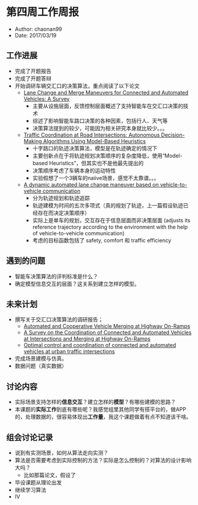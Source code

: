 # 第四周工作周报
* Author: chaonan99
* Date: 2017/03/19

## 工作进展
* 完成了开题报告
* 完成了开题答辩
* 开始调研车辆交汇口的决策算法，重点阅读了以下论文
    - [Lane Change and Merge Maneuvers for Connected and Automated Vehicles: A Survey](http://ieeexplore.ieee.org/document/7515222/)
        + 主要从设施层面，反馈控制层面概述了支持智能车在交汇口决策的技术
        + 综述了影响智能车路口决策的各种因素，包括行人、天气等
        + 决策算法提到的较少，可能因为相关研究本身就比较少。。。
    - [Traffic Coordination at Road Intersections: Autonomous Decision-Making Algorithms Using Model-Based Heuristics](http://ieeexplore.ieee.org/document/7823100/)
        + 十字路口的轨迹决策算法，模型是在轨迹确定的情况下
        + 主要创新点在于将轨迹规划决策顺序的复杂度降低，使用“Model-based Heuristics”，但其实也不是他最先提出的
        + 决策顺序考虑了车辆本身的运动特性
        + 实验假想了一个3辆车的naiive场景，感觉不太靠谱。。。
    - [A dynamic automated lane change maneuver based on vehicle-to-vehicle communication](http://www.sciencedirect.com/science/article/pii/S0968090X15004118)
        + 分为轨迹规划和轨迹追踪
        + 轨迹建模为时间的五次多项式（真的规划了轨迹，上一篇假设轨迹已经存在而决定决策顺序）
        + 实际上是单车的规划，交互存在于信息层面而非决策层面 (adjusts its reference trajectory according to the environment with the help of vehicle-to-vehicle communication)
        + 考虑的目标函数包括了 safety, comfort 和 traffic efficiency

## 遇到的问题
* 智能车决策算法的评判标准是什么？
* 确定模型信息交互的层面？这关系到建立怎样的模型。

## 未来计划
* 撰写关于交汇口决策算法的调研报告；
    * [Automated and Cooperative Vehicle Merging at Highway On-Ramps](http://ieeexplore.ieee.org/document/7534837/)
    * [A Survey on the Coordination of Connected and Automated Vehicles at Intersections and Merging at Highway On-Ramps](http://ieeexplore.ieee.org/abstract/document/7562449/)
    * [Optimal control and coordination of connected and automated vehicles at urban traffic intersections](http://ieeexplore.ieee.org/abstract/document/7526648/)
* 完成场景建模与仿真。
* 数据问题（真实数据）

## 讨论内容
* 实际场景支持怎样的**信息交互**？建立怎样的**模型**？有哪些建模的思路？
* 本课题的**实际工作**到底有哪些呢？我感觉组里其他同学有搭平台的，做APP的，处理数据的，很容易体现出**工作量**，我这个课题做着有点不知道该干啥。

## 组会讨论记录
* 说到有实测场景，如何从算法走向实测？
* 算法是否需要考虑到实际控制的方法？实际是怎么控制的？对算法的设计影响大吗？
    * 比如那篇论文，假设了
* 毕设课题从理论出发
* 继续学习算法
* IV